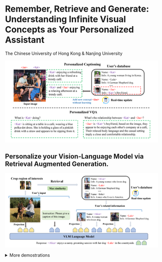 # Remember, Retrieve and Generate: Understanding Infinite Visual Concepts as Your Personalized Assistant

The Chinese University of Hong Kong & Nanjing University

![./images/.png](./images/intro.png)

## Personalize your Vision-Language Model via Retrieval Augmented Generation.

![./images/.png](./images/framework.png)

<details><summary>More demostrations</summary>

![./images/.png](./images/demo1.png)
![./images/.png](./images/demo2.png)

</details>


